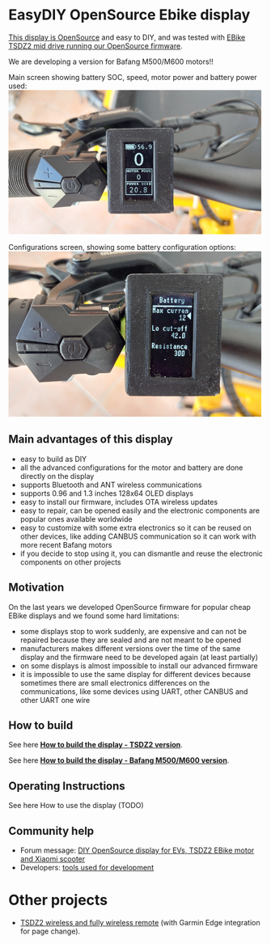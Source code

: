 # EasyDIY OpenSource Ebike display

[This display is OpenSource](https://github.com/OpenSourceEBike/ev_display_bluetooth_ant) and easy to DIY, and was tested with [EBike TSDZ2 mid drive running our OpenSource firmware](https://github.com/OpenSourceEBike/TSDZ2_wiki/wiki).<br>

We are developing a version for Bafang M500/M600 motors!!

Main screen showing battery SOC, speed, motor power and battery power used:<br>
![](display-1-small.jpg)

Configurations screen, showing some battery configuration options:<br>
![](display-2-small.jpg)


## Main advantages of this display

* easy to build as DIY
* all the advanced configurations for the motor and battery are done directly on the display
* supports Bluetooth and ANT wireless communications
* supports 0.96 and 1.3 inches 128x64 OLED displays
* easy to install our firmware, includes OTA wireless updates
* easy to repair, can be opened easily and the electronic components are popular ones available worldwide
* easy to customize with some extra electronics so it can be reused on other devices, like adding CANBUS communication so it can work with more recent Bafang motors
* if you decide to stop using it, you can dismantle and reuse the electronic components on other projects

## Motivation

On the last years we developed OpenSource firmware for popular cheap EBike displays and we found some hard limitations:
* some displays stop to work suddenly, are expensive and can not be repaired because they are sealed and are not meant to be opened
* manufacturers makes different versions over the time of the same display and the firmware need to be developed again (at least partially)
* on some displays is almost impossible to install our advanced firmware
* it is impossible to use the same display for different devices because sometimes there are small electronics differences on the communications, like some devices using UART, other CANBUS and other UART one wire

## How to build

See here **[How to build the display - TSDZ2 version](build_display.md)**.

See here **[How to build the display - Bafang M500/M600 version](build_display-bafang_m500_M600.md)**.

## Operating Instructions

See here How to use the display (TODO)

## Community help

* Forum message: [DIY OpenSource display for EVs, TSDZ2 EBike motor and Xiaomi scooter](https://endless-sphere.com/forums/viewtopic.php?f=7&t=113971)
* Developers: [tools used for development](development/README.md)

# Other projects

* [TSDZ2 wireless and fully wireless remote](tsdz2_wireless/index.md) (with Garmin Edge integration for page change).
